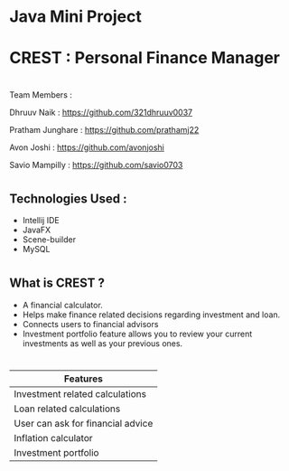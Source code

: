# Java Mini Project
# CREST : Personal Finance Manager
#
Team Members :

Dhruuv Naik : https://github.com/321dhruuv0037

Pratham Junghare : https://github.com/prathamj22

Avon Joshi : https://github.com/avonjoshi

Savio Mampilly : https://github.com/savio0703


#

## Technologies Used :
* Intellij IDE
* JavaFX 
* Scene-builder
* MySQL
#
## What is CREST ?
* A financial calculator. 
* Helps make finance related decisions regarding investment and loan.
* Connects users to financial advisors
* Investment portfolio feature allows you to review your current investments as well as your previous ones.
#

| Features                          | 
|-----------------------------------|
| Investment related calculations   | 
| Loan related calculations         | 
| User can ask for financial advice |
| Inflation calculator              |
| Investment portfolio              |

#
